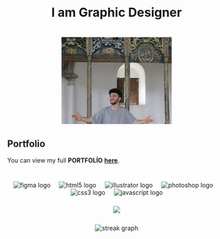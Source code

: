 <br clear="both">

<h1 align="center">I am Graphic Designer</h3>

###

<br clear="both">

<div align="center">
  <img height="200" src="talha.jpg"  />
</div>

###

## Portfolio

You can view my full <strong>PORTFOLİO</strong> [<strong>here</strong>]((.//Talha_Yasin_Gunay_Portfolio.pdf)).

###

<br clear="both">

<div align="center">
  <img src="https://cdn.jsdelivr.net/gh/devicons/devicon/icons/figma/figma-original.svg" height="40" alt="figma logo"  />
  <img width="12" />
  <img src="https://cdn.jsdelivr.net/gh/devicons/devicon/icons/html5/html5-original.svg" height="40" alt="html5 logo"  />
  <img width="12" />
  <img src="https://cdn.jsdelivr.net/gh/devicons/devicon/icons/illustrator/illustrator-plain.svg" height="40" alt="illustrator logo"  />
  <img width="12" />
  <img src="https://cdn.jsdelivr.net/gh/devicons/devicon/icons/photoshop/photoshop-plain.svg" height="40" alt="photoshop logo"  />
  <img width="12" />
  <img src="https://cdn.jsdelivr.net/gh/devicons/devicon/icons/css3/css3-original.svg" height="40" alt="css3 logo"  />
  <img width="12" />
  <img src="https://cdn.jsdelivr.net/gh/devicons/devicon/icons/javascript/javascript-original.svg" height="40" alt="javascript logo"  />
</div>

###

<div align="center">
  <img src="https://profile-counter.glitch.me/talha-gunay/count.svg?"  />
</div>

###

<div align="center">
  <img src="https://streak-stats.demolab.com?user=talha-gunay&locale=en&mode=daily&theme=dracula&hide_border=false&border_radius=5&order=3" height="150" alt="streak graph"  />
</div>

###


